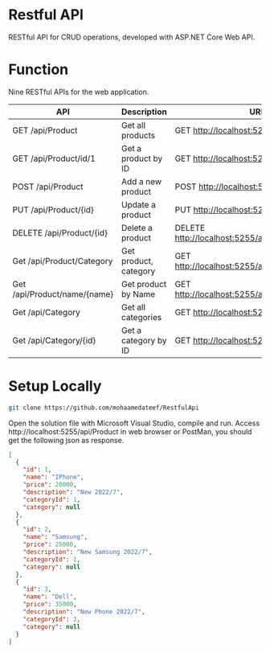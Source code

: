 # Restful API
RESTful API for CRUD operations, developed with ASP.NET Core Web API.

# Function
Nine RESTful APIs for the web application.

API                          | Description              | URL
-----------------------------|--------------------------|--------------
GET  /api/Product            | Get all products         | GET [http://localhost:5255/api/Product](http://localhost:5255/api/Product)
GET /api/Product/id/1        | Get a product by ID      | GET [http://localhost:5255/api/Product/id/1](http://localhost:5255/api/Product/id/1)
POST /api/Product            | Add a new product        | POST [http://localhost:5255/api/Product](http://localhost:5255/api/Product)
PUT /api/Product/{id}        | Update a product         | PUT [http://localhost:5255/api/Product/id/1](http://localhost:5255/api/Product/id/1)
DELETE /api/Product/{id}     | Delete a product         | DELETE [http://localhost:5255/api/Product/id/1](http://localhost:5255/api/Product/id/1)
Get /api/Product/Category    | Get product, category    | GET [http://localhost:5255/api/Product/Category](http://localhost:5255/api/Product/Category)
Get /api/Product/name/{name} | Get product by Name      | GET [http://localhost:5255/api/Product/name/p](http://localhost:5255/api/Product/name/p)
Get /api/Category            | Get all categories       | GET [http://localhost:5255/api/Category](http://localhost:5255/api/Category)
Get /api/Category/{id}       | Get a category by ID     | GET [http://localhost:5255/api/Category/1](http://localhost:5255/api/Category/1)




# Setup Locally
```bash
git clone https://github.com/mohaamedateef/RestfulApi
```
Open the solution file with Microsoft Visual Studio, compile and run. Access http://localhost:5255/api/Product in web browser or PostMan, you should get the following json as response.
```json
[
  {
    "id": 1,
    "name": "IPhone",
    "price": 20000,
    "description": "New 2022/7",
    "categoryId": 1,
    "category": null
  },
  {
    "id": 2,
    "name": "Samsung",
    "price": 25000,
    "description": "New Samsung 2022/7",
    "categoryId": 1,
    "category": null
  },
  {
    "id": 3,
    "name": "Dell",
    "price": 35000,
    "description": "New Phone 2022/7",
    "categoryId": 2,
    "category": null
  }
]
```
